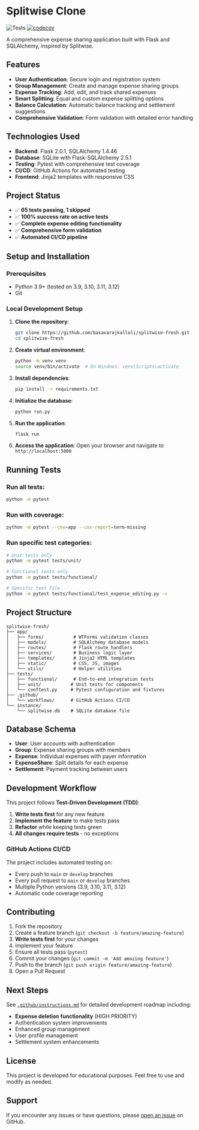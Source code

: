# Splitwise Clone

![Tests](https://github.com/basavarajkalloli/splitwise-fresh/workflows/Test%20Suite/badge.svg)
[![codecov](https://codecov.io/gh/basavarajkalloli/splitwise-fresh/branch/main/graph/badge.svg)](https://codecov.io/gh/basavarajkalloli/splitwise-fresh)

A comprehensive expense sharing application built with Flask and SQLAlchemy, inspired by Splitwise.

## Features

- **User Authentication**: Secure login and registration system
- **Group Management**: Create and manage expense sharing groups
- **Expense Tracking**: Add, edit, and track shared expenses
- **Smart Splitting**: Equal and custom expense splitting options
- **Balance Calculation**: Automatic balance tracking and settlement suggestions
- **Comprehensive Validation**: Form validation with detailed error handling

## Technologies Used

- **Backend**: Flask 2.0.1, SQLAlchemy 1.4.46
- **Database**: SQLite with Flask-SQLAlchemy 2.5.1
- **Testing**: Pytest with comprehensive test coverage
- **CI/CD**: GitHub Actions for automated testing
- **Frontend**: Jinja2 templates with responsive CSS

## Project Status

- ✅ **65 tests passing, 1 skipped**
- ✅ **100% success rate on active tests**
- ✅ **Complete expense editing functionality**
- ✅ **Comprehensive form validation**
- ✅ **Automated CI/CD pipeline**

## Setup and Installation

### Prerequisites
- Python 3.9+ (tested on 3.9, 3.10, 3.11, 3.12)
- Git

### Local Development Setup

1. **Clone the repository**:
   ```bash
   git clone https://github.com/basavarajkalloli/splitwise-fresh.git
   cd splitwise-fresh
   ```

2. **Create virtual environment**:
   ```bash
   python -m venv venv
   source venv/bin/activate  # On Windows: venv\Scripts\activate
   ```

3. **Install dependencies**:
   ```bash
   pip install -r requirements.txt
   ```

4. **Initialize the database**:
   ```bash
   python run.py
   ```

5. **Run the application**:
   ```bash
   flask run
   ```

6. **Access the application**:
   Open your browser and navigate to `http://localhost:5000`

## Running Tests

### Run all tests:
```bash
python -m pytest
```

### Run with coverage:
```bash
python -m pytest --cov=app --cov-report=term-missing
```

### Run specific test categories:
```bash
# Unit tests only
python -m pytest tests/unit/

# Functional tests only  
python -m pytest tests/functional/

# Specific test file
python -m pytest tests/functional/test_expense_editing.py -v
```

## Project Structure

```
splitwise-fresh/
├── app/
│   ├── forms/           # WTForms validation classes
│   ├── models/          # SQLAlchemy database models
│   ├── routes/          # Flask route handlers
│   ├── services/        # Business logic layer
│   ├── templates/       # Jinja2 HTML templates
│   ├── static/          # CSS, JS, images
│   └── utils/           # Helper utilities
├── tests/
│   ├── functional/      # End-to-end integration tests
│   ├── unit/           # Unit tests for components
│   └── conftest.py     # Pytest configuration and fixtures
├── .github/
│   └── workflows/      # GitHub Actions CI/CD
└── instance/
    └── splitwise.db    # SQLite database file
```

## Database Schema

- **User**: User accounts with authentication
- **Group**: Expense sharing groups with members
- **Expense**: Individual expenses with payer information
- **ExpenseShare**: Split details for each expense
- **Settlement**: Payment tracking between users

## Development Workflow

This project follows **Test-Driven Development (TDD)**:

1. **Write tests first** for any new feature
2. **Implement the feature** to make tests pass
3. **Refactor** while keeping tests green
4. **All changes require tests** - no exceptions

### GitHub Actions CI/CD

The project includes automated testing on:
- Every push to `main` or `develop` branches
- Every pull request to `main` or `develop` branches
- Multiple Python versions (3.9, 3.10, 3.11, 3.12)
- Automatic code coverage reporting

## Contributing

1. Fork the repository
2. Create a feature branch (`git checkout -b feature/amazing-feature`)
3. **Write tests first** for your changes
4. Implement your feature
5. Ensure all tests pass (`pytest`)
6. Commit your changes (`git commit -m 'Add amazing feature'`)
7. Push to the branch (`git push origin feature/amazing-feature`)
8. Open a Pull Request

## Next Steps

See [`.github/instructions.md`](.github/instructions.md) for detailed development roadmap including:

- **Expense deletion functionality** (HIGH PRIORITY)
- Authentication system improvements
- Enhanced group management
- User profile management
- Settlement system enhancements

## License

This project is developed for educational purposes. Feel free to use and modify as needed.

## Support

If you encounter any issues or have questions, please [open an issue](https://github.com/basavarajkalloli/splitwise-fresh/issues) on GitHub.
